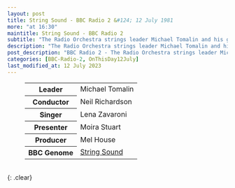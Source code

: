 ```yaml
---
layout: post
title: String Sound - BBC Radio 2 &#124; 12 July 1981
more: "at 16:30"
maintitle: String Sound - BBC Radio 2
subtitle: "The Radio Orchestra strings leader Michael Tomalin and his guests: The conductor Neil Richardson with songs performed by Lena Zavaroni."
description: "The Radio Orchestra strings leader Michael Tomalin and his guests: The conductor Neil Richardson with songs performed by Lena Zavaroni."
post_description: "BBC Radio 2 - The Radio Orchestra strings leader Michael Tomalin and his guests: The conductor Neil Richardson with songs performed by Lena Zavaroni."
categories: [BBC-Radio-2, OnThisDay12July]
last_modified_at: 12 July 2023
---
```


<figure class="fig3">
<table>
<tr><th>Leader</th><td>Michael Tomalin</td></tr>
<tr><th>Conductor</th><td>Neil Richardson</td></tr>
<tr><th>Singer</th><td>Lena Zavaroni</td></tr>
<tr><th>Presenter</th><td>Moira Stuart</td></tr>
<tr><th>Producer</th><td>Mel House</td></tr>
<tr><th>BBC Genome</th><td><a class="external-link" href="https://genome.ch.bbc.co.uk/schedules/service_bbc_radio_two/1981-07-12#at-16.30">String Sound</a></td></tr>
</table>
</figure>

<br />{: .clear}

